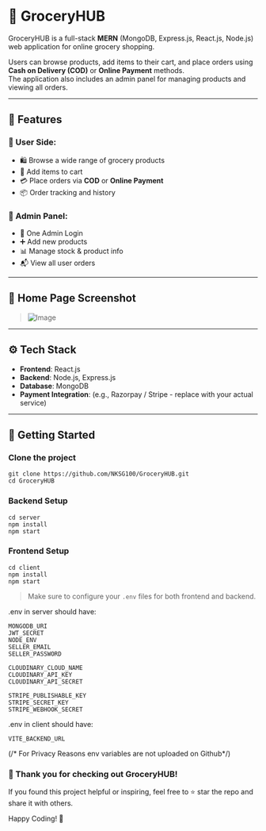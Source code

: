 # 🛒 GroceryHUB

GroceryHUB is a full-stack **MERN** (MongoDB, Express.js, React.js, Node.js) web application for online grocery shopping.

Users can browse products, add items to their cart, and place orders using **Cash on Delivery (COD)** or **Online Payment** methods.  
The application also includes an admin panel for managing products and viewing all orders.

---

## 🔗 Features

### 👤 User Side:
- 🛍 Browse a wide range of grocery products
- 🛒 Add items to cart
- 💳 Place orders via **COD** or **Online Payment**
- 📦 Order tracking and history

### 🔐 Admin Panel:
- 🔑 One Admin Login
- ➕ Add new products
- 📊 Manage stock & product info
- 📬 View all user orders

---

## 📸 Home Page Screenshot

> ![Image](https://github.com/user-attachments/assets/d01461f2-b5c9-4693-9fde-11a655ae1f3f)

---

## ⚙️ Tech Stack

- **Frontend**: React.js
- **Backend**: Node.js, Express.js
- **Database**: MongoDB
- **Payment Integration**: (e.g., Razorpay / Stripe - replace with your actual service)

---

## 🚀 Getting Started

### Clone the project
```
git clone https://github.com/NKSG100/GroceryHUB.git  
cd GroceryHUB  
```  
### Backend Setup  
```
cd server  
npm install  
npm start  
```  

### Frontend Setup  
```
cd client  
npm install  
npm start  
```  
> Make sure to configure your `.env` files for both frontend and backend.  

.env in server should have:  
```  
MONGODB_URI  
JWT_SECRET  
NODE_ENV  
SELLER_EMAIL  
SELLER_PASSWORD  
  
CLOUDINARY_CLOUD_NAME  
CLOUDINARY_API_KEY  
CLOUDINARY_API_SECRET  
  
STRIPE_PUBLISHABLE_KEY  
STRIPE_SECRET_KEY  
STRIPE_WEBHOOK_SECRET  
```    
.env in client should have:  
```  
VITE_BACKEND_URL  
  ```
(/* For Privacy Reasons env variables are not uploaded on Github*/)  
  
### 🎉 Thank you for checking out **GroceryHUB**!  
  
If you found this project helpful or inspiring, feel free to ⭐ star the repo and share it with others.  
  
Happy Coding! 🚀  